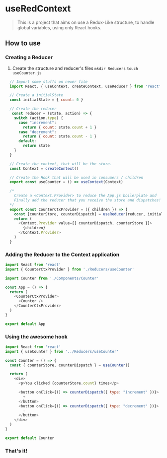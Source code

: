 # useRedContext
> This is a project that aims on use a Redux-Like structure, to handle global variables, using only React hooks.

## How to use

### Creating a Reducer
1. Create the structure and reducer's files
  `mkdir Reducers`
  `touch useCounter.js`

```js
  // Import some stuffs on newer file
  import React, { useContext, createContext, useReducer } from 'react'

  // Create a initialState
  const initialState = { count: 0 }

  // Create the reducer
   const reducer = (state, action) => {
    switch (action.type) {
      case "increment":
        return { count: state.count + 1 }
      case "decrement":
        return { count: state.count - 1 }
      default:
        return state
    }
  }

  // Create the context, that will be the store.
  const Context = createContext()

  // Create the Hook that will be used in consumers / children
  export const useCounter = () => useContext(Context)

  /* 
    Create a <Context.Provider> to reduce the App.js boilerplate and 
    Finally add the reducer that you receive the store and dispatches!
  */
  export const CounterCtxProvider = ({ children }) => {
    const [counterStore, counterDispatch] = useReducer(reducer, initialState)
    return (
      <Context.Provider value={{ counterDispatch, counterStore }}>
        {children}
      </Context.Provider>
    )
  }

```

### Adding the Reducer to the Context application

```js
import React from 'react'
import { CounterCtxProvider } from './Reducers/useCounter'

import Counter from './Components/Counter'

const App = () => {
  return (
    <CounterCtxProvider>
      <Counter />
    </CounterCtxProvider>
  )
}

export default App

```

### Using the awesome hook

```js
import React from 'react'
import { useCounter } from '../Reducers/useCounter'

const Counter = () => {
  const { counterStore, counterDispatch } = useCounter()

  return (
    <div>
      <p>You clicked {counterStore.count} times</p>

      <button onClick={() => counterDispatch({ type: "increment" })}>
        +
      </button>
      <button onClick={() => counterDispatch({ type: "decrement" })}>
        -
      </button>
    </div>
  )
}

export default Counter
```

### That's it!
